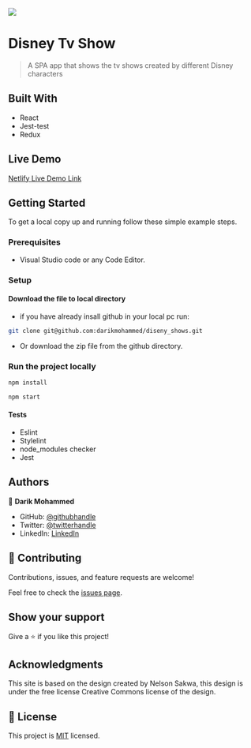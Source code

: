 ![](https://img.shields.io/badge/Microverse-blueviolet)

# Disney Tv Show

> A SPA app that shows the tv shows created by different Disney characters

## Built With

- React
- Jest-test
- Redux

## Live Demo

[Netlify Live Demo Link](https://disney-tv-show.herokuapp.com/)

## Getting Started

To get a local copy up and running follow these simple example steps.

### Prerequisites

- Visual Studio code or any Code Editor.

### Setup

#### Download the file to local directory

- if you have already insall github in your local pc run:

```sh
git clone git@github.com:darikmohammed/diseny_shows.git
```

- Or download the zip file from the github directory.

### Run the project locally

```sh
npm install
```

```sh
npm start
```

#### Tests

- Eslint
- Stylelint
- node_modules checker
- Jest

## Authors

👤 **Darik Mohammed**

- GitHub: [@githubhandle](https://github.com/darikmohammed)
- Twitter: [@twitterhandle](https://twitter.com/r_darik)
- LinkedIn: [LinkedIn](https://www.linkedin.com/in/darik-mohammed-57352120b/)

## 🤝 Contributing

Contributions, issues, and feature requests are welcome!

Feel free to check the [issues page](../../issues/).

## Show your support

Give a ⭐️ if you like this project!

## Acknowledgments

This site is based on the design created by Nelson Sakwa, this design is under the free license Creative Commons license of the design.

## 📝 License

This project is [MIT](./MIT.md) licensed.
